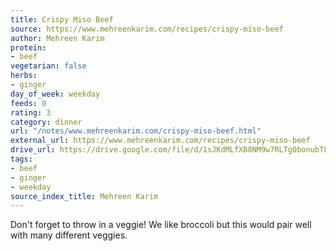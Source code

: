 ```yaml
---
title: Crispy Miso Beef
source: https://www.mehreenkarim.com/recipes/crispy-miso-beef
author: Mehreen Karim
protein:
- beef
vegetarian: false
herbs:
- ginger
day_of_week: weekday
feeds: 0
rating: 3
category: dinner
url: "/notes/www.mehreenkarim.com/crispy-miso-beef.html"
external_url: https://www.mehreenkarim.com/recipes/crispy-miso-beef
drive_url: https://drive.google.com/file/d/1sJKdMLfXB8NM9w7RLTg0bonubTLl0pwd/view?usp=drive_link
tags:
- beef
- ginger
- weekday
source_index_title: Mehreen Karim
---
```


Don't forget to throw in a veggie! We like broccoli but this would pair well with many different veggies.
